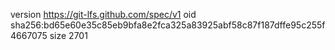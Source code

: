 version https://git-lfs.github.com/spec/v1
oid sha256:bd65e60e35c85eb9bfa8e2fca325a83925abf58c87f187dffe95c255f4667075
size 2701
